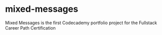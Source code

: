 # mixed-messages
Mixed Messages is the first Codecademy portfolio project for the Fullstack Career Path Certification
